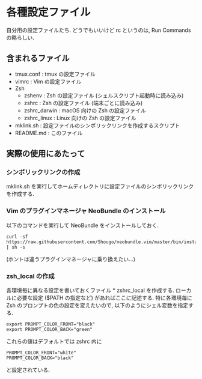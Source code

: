 # 各種設定ファイル
自分用の設定ファイルたち. 
どうでもいいけど rc というのは, Run Commands の略らしい. 

## 含まれるファイル
* tmux.conf : tmux の設定ファイル
* vimrc : Vim の設定ファイル
* Zsh
    * zshenv : Zsh の設定ファイル (シェルスクリプト起動時に読み込み)
    * zshrc : Zsh の設定ファイル (端末ごとに読み込み)
    * zshrc_darwin : macOS 向けの Zsh の設定ファイル
    * zshrc_linux : Linux 向けの Zsh の設定ファイル
* mklink.sh : 設定ファイルのシンボリックリンクを作成するスクリプト
* README.md : このファイル

## 実際の使用にあたって
### シンボリックリンクの作成
mklink.sh を実行してホームディレクトリに設定ファイルのシンボリックリンクを作成する. 

### Vim のプラグインマネージャ NeoBundle のインストール
以下のコマンドを実行して NeoBundle をインストールしておく. 
```
curl -sf https://raw.githubusercontent.com/Shougo/neobundle.vim/master/bin/install.sh | sh -s
```
(ホントは違うプラグインマネージャに乗り換えたい...)

### zsh_local の作成
各環境毎に異なる設定を書いておくファイル
    * zshrc_local
を作成する. ローカルに必要な設定 ($PATH の指定など) があればここに記述する. 
特に各環境毎に Zsh のプロンプトの色の設定を変えたいので, 
以下のようにシェル変数を指定する. 
```
export PROMPT_COLOR_FRONT="black"
export PROMPT_COLOR_BACK="green"
```
これらの値はデフォルトでは zshrc 内に
```
PROMPT_COLOR_FRONT="white"
PROMPT_COLOR_BACK="black"
```
と設定されている. 

